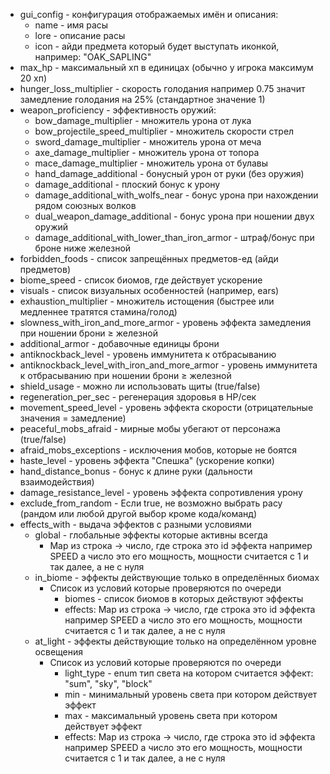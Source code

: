 - gui_config - конфигурация отображаемых имён и описания:
    - name - имя расы
    - lore - описание расы
    - icon - айди предмета который будет выступать иконкой, например: "OAK_SAPLING"
- max_hp - максимальный хп в единицах (обычно у игрока максимум 20 хп)
- hunger_loss_multiplier - скорость голодания например 0.75 значит замедление голодания на 25% (стандартное значение 1)
- weapon_proficiency - эффективность оружий:
    - bow_damage_multiplier - множитель урона от лука
    - bow_projectile_speed_multiplier - множитель скорости стрел
    - sword_damage_multiplier - множитель урона от меча
    - axe_damage_multiplier - множитель урона от топора
    - mace_damage_multiplier - множитель урона от булавы
    - hand_damage_additional - бонусный урон от руки (без оружия)
    - damage_additional - плоский бонус к урону
    - damage_additional_with_wolfs_near - бонус урона при нахождении рядом союзных волков
    - dual_weapon_damage_additional - бонус урона при ношении двух оружий
    - damage_additional_with_lower_than_iron_armor - штраф/бонус при броне ниже железной
- forbidden_foods - список запрещённых предметов-ед (айди предметов)
- biome_speed - список биомов, где действует ускорение
- visuals - список визуальных особенностей (например, ears)
- exhaustion_multiplier - множитель истощения (быстрее или медленнее тратятся стамина/голод)
- slowness_with_iron_and_more_armor - уровень эффекта замедления при ношении брони ≥ железной
- additional_armor - добавочные единицы брони
- antiknockback_level - уровень иммунитета к отбрасыванию
- antiknockback_level_with_iron_and_more_armor - уровень иммунитета к отбрасыванию при ношении брони ≥ железной
- shield_usage - можно ли использовать щиты (true/false)
- regeneration_per_sec - регенерация здоровья в HP/сек
- movement_speed_level - уровень эффекта скорости (отрицательные значения = замедление)
- peaceful_mobs_afraid - мирные мобы убегают от персонажа (true/false)
- afraid_mobs_exceptions - исключения мобов, которые не боятся
- haste_level - уровень эффекта "Спешка" (ускорение копки)
- hand_distance_bonus - бонус к длине руки (дальности взаимодействия)
- damage_resistance_level - уровень эффекта сопротивления урону
- exclude_from_random - Если true, не возможно выбрать расу (рандом или любой другой выбор кроме кода/команд)
- effects_with - выдача эффектов с разными условиями
  - global - глобальные эффекты которые активны всегда
    - Map из строка -> число, где строка это id эффекта например SPEED а число это его мощность, мощности считается с 1 и так далее, а не с нуля
  - in_biome - эффекты действующие только в определённых биомах
    - Список из условий которые проверяются по очереди
      - biomes - список биомов в которых действуют эффекты
      - effects: Map из строка -> число, где строка это id эффекта например SPEED а число это его мощность, мощности считается с 1 и так далее, а не с нуля
  - at_light - эффекты действующие только на определённом уровне освещения
    - Список из условий которые проверяются по очереди
      - light_type - enum тип света на котором считается эффект: "sum", "sky", "block"
      - min - минимальный уровень света при котором действует эффект
      - max - максимальный уровень света при котором действует эффект
      - effects: Map из строка -> число, где строка это id эффекта например SPEED а число это его мощность, мощности считается с 1 и так далее, а не с нуля 